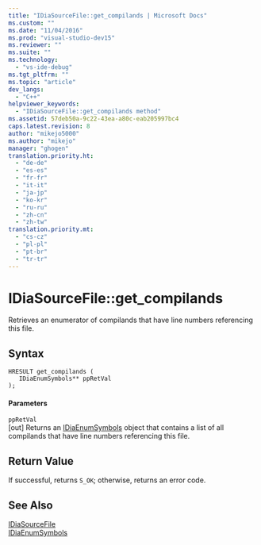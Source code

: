 ```yaml
---
title: "IDiaSourceFile::get_compilands | Microsoft Docs"
ms.custom: ""
ms.date: "11/04/2016"
ms.prod: "visual-studio-dev15"
ms.reviewer: ""
ms.suite: ""
ms.technology: 
  - "vs-ide-debug"
ms.tgt_pltfrm: ""
ms.topic: "article"
dev_langs: 
  - "C++"
helpviewer_keywords: 
  - "IDiaSourceFile::get_compilands method"
ms.assetid: 57deb50a-9c22-43ea-a80c-eab205997bc4
caps.latest.revision: 8
author: "mikejo5000"
ms.author: "mikejo"
manager: "ghogen"
translation.priority.ht: 
  - "de-de"
  - "es-es"
  - "fr-fr"
  - "it-it"
  - "ja-jp"
  - "ko-kr"
  - "ru-ru"
  - "zh-cn"
  - "zh-tw"
translation.priority.mt: 
  - "cs-cz"
  - "pl-pl"
  - "pt-br"
  - "tr-tr"
---
```

# IDiaSourceFile::get_compilands
Retrieves an enumerator of compilands that have line numbers referencing this file.  
  
## Syntax  
  
```cpp#  
HRESULT get_compilands (   
   IDiaEnumSymbols** ppRetVal  
);  
```  
  
#### Parameters  
 `ppRetVal`  
 [out] Returns an [IDiaEnumSymbols](../../debugger/debug-interface-access/idiaenumsymbols.md) object that contains a list of all compilands that have line numbers referencing this file.  
  
## Return Value  
 If successful, returns `S_OK`; otherwise, returns an error code.  
  
## See Also  
 [IDiaSourceFile](../../debugger/debug-interface-access/idiasourcefile.md)   
 [IDiaEnumSymbols](../../debugger/debug-interface-access/idiaenumsymbols.md)